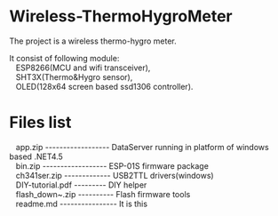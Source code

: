 #  Wireless-ThermoHygroMeter 
<div>
	The project is a wireless thermo-hygro meter.
</div>
<div>
	<p>
		It consist of following module: <br />
&nbsp;&nbsp; ESP8266(MCU and wifi transceiver), <br />
&nbsp;&nbsp; SHT3X(Thermo&amp;Hygro sensor), <br />
&nbsp;&nbsp; OLED(128x64 screen based ssd1306 controller).
	</p>
</div>

#  Files list
<div>
	<p>
&nbsp;&nbsp; app.zip ------------------ DataServer running in platform of windows based .NET4.5 <br />
&nbsp;&nbsp; bin.zip ------------------ ESP-01S firmware package								<br />
&nbsp;&nbsp; ch341ser.zip ------------- USB2TTL drivers(windows)								<br />
&nbsp;&nbsp; DIY-tutorial.pdf --------- DIY helper										<br />
&nbsp;&nbsp; flash_down~.zip ---------- Flash firmware tools									<br />
&nbsp;&nbsp; readme.md ---------------- It is this										<br />
	</p>											
</div>
